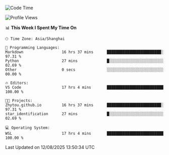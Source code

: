 <!--START_SECTION:waka-->
![Code Time](http://img.shields.io/badge/Code%20Time-3%2C073%20hrs%2010%20mins-blue)

![Profile Views](http://img.shields.io/badge/Profile%20Views-0-blue)

📊 **This Week I Spent My Time On** 

```text
🕑︎ Time Zone: Asia/Shanghai

💬 Programming Languages: 
Markdown                 16 hrs 37 mins      ████████████████████████░   97.31 % 
Python                   27 mins             █░░░░░░░░░░░░░░░░░░░░░░░░   02.69 % 
Other                    0 secs              ░░░░░░░░░░░░░░░░░░░░░░░░░   00.00 % 

🔥 Editors: 
VS Code                  17 hrs 4 mins       █████████████████████████   100.00 % 

🐱‍💻 Projects: 
Zhytou.github.io         16 hrs 37 mins      ████████████████████████░   97.31 % 
star_identification      27 mins             █░░░░░░░░░░░░░░░░░░░░░░░░   02.69 % 

💻 Operating System: 
WSL                      17 hrs 4 mins       █████████████████████████   100.00 % 
```


 Last Updated on 12/08/2025 13:50:34 UTC
<!--END_SECTION:waka-->